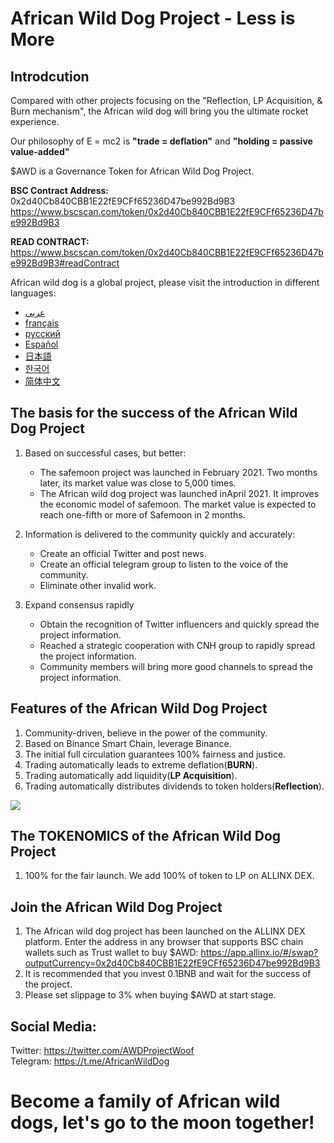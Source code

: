 # African Wild Dog Project - Less is More

## Introdcution

Compared with other projects focusing on the "Reflection, LP Acquisition, & Burn mechanism", the African wild dog will bring you the ultimate rocket experience.  

Our philosophy of E = mc2 is **"trade = deflation"** and **"holding = passive value-added"**

$AWD is a Governance Token for African Wild Dog Project.  

**BSC Contract Address:** 0x2d40Cb840CBB1E22fE9CFf65236D47be992Bd9B3 https://www.bscscan.com/token/0x2d40Cb840CBB1E22fE9CFf65236D47be992Bd9B3   

**READ CONTRACT:** https://www.bscscan.com/token/0x2d40Cb840CBB1E22fE9CFf65236D47be992Bd9B3#readContract   

African wild dog is a global project, please visit the introduction in different languages:   
* [عربى ](https://github.com/AfricanWildDog/AfricanWildDog/wiki/%D9%85%D8%B4%D8%B1%D9%88%D8%B9-%D8%A7%D9%84%D9%83%D9%84%D8%A7%D8%A8-%D8%A7%D9%84%D8%A8%D8%B1%D9%8A%D8%A9-%D8%A7%D9%84%D8%A3%D9%81%D8%B1%D9%8A%D9%82%D9%8A%D8%A9---%D8%A7%D9%84%D8%A3%D9%82%D9%84-%D9%87%D9%88-%D8%A3%D9%83%D8%AB%D8%B1)
* [français](https://github.com/AfricanWildDog/AfricanWildDog/wiki/African-Wild-Dog-Project---Moins-c'est-plus)
* [русский](https://github.com/AfricanWildDog/AfricanWildDog/wiki/%D0%9F%D1%80%D0%BE%D0%B5%D0%BA%D1%82-%22%D0%90%D1%84%D1%80%D0%B8%D0%BA%D0%B0%D0%BD%D1%81%D0%BA%D0%B0%D1%8F-%D0%B4%D0%B8%D0%BA%D0%B0%D1%8F-%D1%81%D0%BE%D0%B1%D0%B0%D0%BA%D0%B0%22---%D0%BC%D0%B5%D0%BD%D1%8C%D1%88%D0%B5-%D0%B7%D0%BD%D0%B0%D1%87%D0%B8%D1%82-%D0%B1%D0%BE%D0%BB%D1%8C%D1%88%D0%B5)
* [Español](https://github.com/AfricanWildDog/AfricanWildDog/wiki/Proyecto-de-perros-salvajes-africanos:-menos-es-m%C3%A1s)
* [日本語](https://github.com/AfricanWildDog/AfricanWildDog/wiki/%E3%83%AA%E3%82%AB%E3%82%AA%E3%83%B3%E3%83%97%E3%83%AD%E3%82%B8%E3%82%A7%E3%82%AF%E3%83%88-%E5%B0%91%E3%81%AA%E3%81%84%E3%81%BB%E3%81%A9%E5%A4%9A%E3%81%84)
* [한국어](https://github.com/AfricanWildDog/AfricanWildDog/wiki/%EC%95%84%ED%94%84%EB%A6%AC%EC%B9%B4-%EC%95%BC%EC%83%9D-%EA%B2%AC-%ED%94%84%EB%A1%9C%EC%A0%9D%ED%8A%B8-%EC%A0%81%EC%9D%84%EC%88%98%EB%A1%9D-%EC%A2%8B%EB%8B%A4)
* [简体中文](https://github.com/AfricanWildDog/AfricanWildDog/wiki/%E9%9D%9E%E6%B4%B2%E9%87%8E%E7%8B%97%E9%A1%B9%E7%9B%AE---%E5%B0%91%E5%8D%B3%E6%98%AF%E5%A4%9A%EF%BC%88Less-is-More%EF%BC%89)


## The basis for the success of the African Wild Dog Project

1. Based on successful cases, but better:
    * The safemoon project was launched in February 2021. Two months later, its market value was close to 5,000 times.
    * The African wild dog project was launched inApril 2021. It improves the economic model of safemoon. The market value is expected to reach one-fifth or more of Safemoon in 2 months.

2. Information is delivered to the community quickly and accurately:
    * Create an official Twitter and post news.
    * Create an official telegram group to listen to the voice of the community.
    * Eliminate other invalid work. 

3. Expand consensus rapidly
    * Obtain the recognition of Twitter influencers and quickly spread the project information.
    * Reached a strategic cooperation with CNH group to rapidly spread the  project information.
    * Community members will bring more good channels to spread the  project information.  

## Features of the African Wild Dog Project

1. Community-driven, believe in the power of the community.  
2. Based on Binance Smart Chain, leverage Binance.  
3. The initial full circulation guarantees 100% fairness and justice.  
4. Trading automatically leads to extreme deflation(**BURN**).   
5. Trading automatically add liquidity(**LP Acquisition**).  
6. Trading automatically distributes dividends to token holders(**Reflection**).  

![](https://cdn.discordapp.com/attachments/815933297846779914/835075250571968532/M19872_so4uekOCCRfIvijksMFlGIMrVMBIu5XedvJMzZ6hNUE5493XUZcv2.jpg)

## The TOKENOMICS of the African Wild Dog Project

1.	100% for the fair launch. We add 100% of token to LP on ALLINX DEX.

## Join the African Wild Dog Project

1. The African wild dog project has been launched on the ALLINX DEX platform. Enter the address in any browser that supports BSC chain wallets such as Trust wallet to buy $AWD: https://app.allinx.io/#/swap?outputCurrency=0x2d40Cb840CBB1E22fE9CFf65236D47be992Bd9B3
2. It is recommended that you invest 0.1BNB and wait for the success of the project.
3. Please set slippage to 3% when buying $AWD at start stage.

## Social Media:
Twitter: https://twitter.com/AWDProjectWoof  
Telegram: https://t.me/AfricanWildDog  



# Become a family of African wild dogs, let's go to the moon together!


